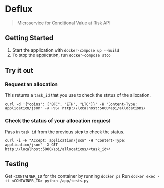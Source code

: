 # Deflux

> Microservice for Conditional Value at Risk API

## Getting Started
1. Start the application with `docker-compose up --build`
2. To stop the application, run `docker-compose stop`

## Try it out
### Request an allocation
This returns a `task_id` that you use to check the status of the allocation.
```
curl -d '{"coins": ["BTC", "ETH", "LTC"]}' -H "Content-Type: application/json" -X POST http://localhost:5000/api/allocations/
```

### Check the status of your allocation request
Pass in `task_id` from the previous step to check the status.
```
curl -i -H "Accept: application/json" -H "Content-Type: application/json" -X GET http://localhost:5000/api/allocations/<task_id>/
```

## Testing
Get `<CONTAINER_ID` for the container by running `docker ps`
Run `docker exec -it <CONTAINER_ID> python /app/tests.py`
